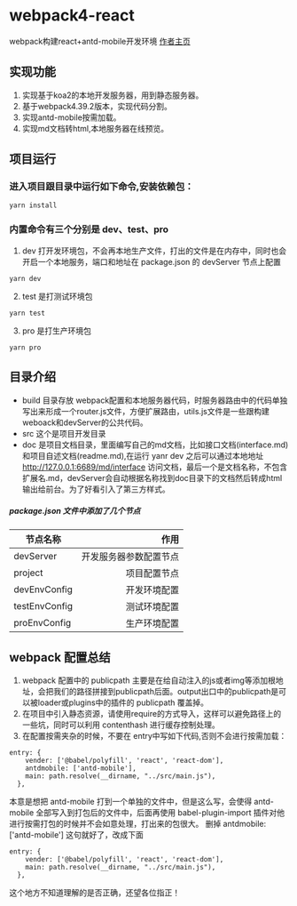 # webpack4-react
webpack构建react+antd-mobile开发环境
[作者主页](https://github.com/whl-gh "😍 两眼放光")

## 实现功能
1. 实现基于koa2的本地开发服务器，用到静态服务器。
2. 基于webpack4.39.2版本，实现代码分割。
3. 实现antd-mobile按需加载。
4. 实现md文档转html,本地服务器在线预览。

## 项目运行
### 进入项目跟目录中运行如下命令,安装依赖包：
```
yarn install
```
### 内置命令有三个分别是 dev、test、pro
1. dev 打开发环境包，不会再本地生产文件，打出的文件是在内存中，同时也会开启一个本地服务，端口和地址在 package.json 的 devServer 节点上配置
```
yarn dev
````
2. test 是打测试环境包
```
yarn test
````
3. pro 是打生产环境包
```
yarn pro
````

## 目录介绍
- build 目录存放 webpack配置和本地服务器代码，时服务器路由中的代码单独写出来形成一个router.js文件，方便扩展路由，utils.js文件是一些跟构建weboack和devServer的公共代码。
- src 这个是项目开发目录
- doc 是项目文档目录，里面编写自己的md文档，比如接口文档(interface.md)和项目自述文档(readme.md),在运行 yanr dev 之后可以通过本地地址 http://127.0.0.1:6689/md/interface 访问文档，最后一个是文档名称，不包含扩展名.md，devServer会自动根据名称找到doc目录下的文档然后转成html输出给前台。为了好看引入了第三方样式。
##### package.json 文件中添加了几个节点
节点名称|作用
---|---:
devServer|开发服务器参数配置节点
project|项目配置节点
devEnvConfig|开发环境配置
testEnvConfig|测试环境配置
proEnvConfig|生产环境配置


## webpack 配置总结
1. webpack 配置中的 publicpath 主要是在给自动注入的js或者img等添加根地址，会把我们的路径拼接到publicpath后面。output出口中的publicpath是可以被loader或plugins中的插件的 publicpath 覆盖掉。
2. 在项目中引入静态资源，请使用require的方式导入，这样可以避免路径上的一些坑，同时可以利用 contenthash 进行缓存控制处理。
3. 在配置按需夹杂的时候，不要在 entry中写如下代码,否则不会进行按需加载：
```
entry: {
    vender: ['@babel/polyfill', 'react', 'react-dom'],
    antdmobile: ['antd-mobile'],
    main: path.resolve(__dirname, "../src/main.js"),
  },
```
本意是想把 antd-mobile 打到一个单独的文件中，但是这么写，会使得 antd-mobile 全部写入到打包后的文件中，后面再使用 babel-plugin-import 插件对他进行按需打包的时候并不会如意处理，打出来的包很大。
删掉 antdmobile: ['antd-mobile'] 这句就好了，改成下面
```
entry: {
    vender: ['@babel/polyfill', 'react', 'react-dom'],
    main: path.resolve(__dirname, "../src/main.js"),
  },
```
这个地方不知道理解的是否正确，还望各位指正！
